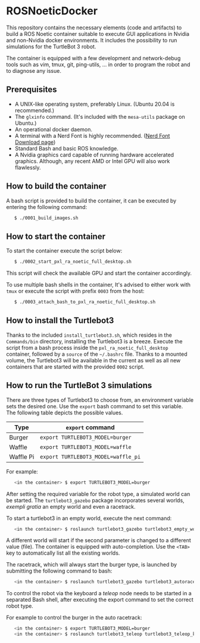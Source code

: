 # ROSNoeticDocker
This repository contains the necessary elements (code and artifacts) to build a
ROS Noetic container suitable to execute GUI applications in Nvidia and
non-Nvidia docker environments. It includes the possibility to run simulations
for the TurtleBot 3 robot.

The container is equipped with a few development and network-debug tools such as
vim, tmux, git, ping-utils, ... in order to program the robot and to diagnose
any issue.


## Prerequisites
* A UNIX-like operating system, preferably Linux. (Ubuntu 20.04 is recommended.)
* The `glxinfo` command. (It's included with the `mesa-utils` package on Ubuntu.)
* An operational docker daemon.
* A terminal with a Nerd Font is highly recommended. ([Nerd Font Download page](https://www.nerdfonts.com/font-downloads))
* Standard Bash and basic ROS knowledge.
* A Nvidia graphics card capable of running hardware accelerated
  graphics. Although, any recent AMD or Intel GPU will also work flawlessly.

## How to build the container
A bash script is provided to build the container, it can be executed by entering the
following command:

```bash
   $ ./0001_build_images.sh
```

## How to start the container
To start the container execute the script below:

```bash
   $ ./0002_start_pxl_ra_noetic_full_desktop.sh
```
This script will check the available GPU and start the container accordingly.

To use multiple bash shells in the container, It's advised to either work with
`tmux` or execute the script with prefix `0003` from the host:

```bash
   $ ./0003_attach_bash_to_pxl_ra_noetic_full_desktop.sh
```

## How to install the Turtlebot3
Thanks to the included `install_turtlebot3.sh`, which resides in the
`Commands/bin` directory, installing the Turtlebot3 is a breeze.  Execute the
script from a bash process inside the `pxl_ra_noetic_full_desktop` container,
followed by a `source` of the `~/.bashrc` file.  Thanks to a mounted volume, the
Turtlebot3 will be available in the current as well as all new containers
that are started with the provided `0002` script.

## How to run the TurtleBot 3 simulations
There are three types of Turtlebot3 to choose from, an environment variable sets
the desired one. Use the `export` bash command to set this variable.  The
following table depicts the possible values.

| Type      | `export` command                    |
|-----------|-------------------------------------|
| Burger    | `export TURTLEBOT3_MODEL=burger`    |
| Waffle    | `export TURTLEBOT3_MODEL=waffle`    |
| Waffle Pi | `export TURTLEBOT3_MODEL=waffle_pi` |

For example:
```bash
   <in the container> $ export TURTLEBOT3_MODEL=burger
```

After setting the required variable for the robot type, a simulated world can be
started. The `turtlebot3_gazebo` package incorporates several worlds, *exempli
gratia* an empty world and even a racetrack.

To start a turtlebot3 in an empty world, execute the next command:

```bash
   <in the container> $ roslaunch turtlebot3_gazebo turtlebot3_empty_world.launch
```

A different world will start if the second parameter is changed to a different
value (file). The container is equipped with auto-completion. Use the `<TAB>`
key to automatically list all the existing worlds.

The racetrack, which will always start the burger type, is launched by
submitting the following command to bash:

```bash
   <in the container> $ roslaunch turtlebot3_gazebo turtlebot3_autorace_2020.launch 	
```

To control the robot via the keyboard a *teleop* node needs to be started in a
separated Bash shell, after executing the export command to set the
correct robot type.

For example to control the burger in the auto racetrack:
```bash
   <in the container> $ export TURTLEBOT3_MODEL=burger
   <in the container> $ roslaunch turtlebot3_teleop turtlebot3_teleop_key.launch
```

